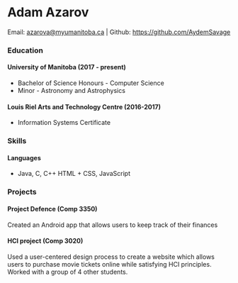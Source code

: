 # Adam Azarov

Email: azarova@myumanitoba.ca | Github: https://github.com/AydemSavage

### Education

#### University of Manitoba (2017 - present)
* Bachelor of Science Honours - Computer Science
* Minor - Astronomy and Astrophysics

#### Louis Riel Arts and Technology Centre (2016-2017)
* Information Systems Certificate

### Skills

#### Languages
* Java, C, C++ HTML + CSS, JavaScript

### Projects

#### Project Defence (Comp 3350)
Created an Android app that allows users to keep track of their finances

#### HCI project (Comp 3020)
Used a user-centered design process to create a website which allows users to purchase movie tickets online while satisfying HCI principles. Worked with a group of 4 other students.
